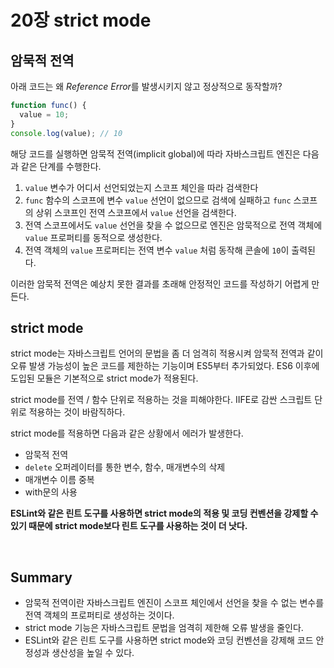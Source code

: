 # 20장 strict mode

## 암묵적 전역

아래 코드는 왜 *Reference Error*를 발생시키지 않고 정상적으로 동작할까?

```js
function func() {
  value = 10;
}
console.log(value); // 10
```

해당 코드를 실행하면 암묵적 전역(implicit global)에 따라 자바스크립트 엔진은 다음과 같은 단계를 수행한다.

1. `value` 변수가 어디서 선언되었는지 스코프 체인을 따라 검색한다
2. `func` 함수의 스코프에 변수 `value` 선언이 없으므로 검색에 실패하고 `func` 스코프의 상위 스코프인 전역 스코프에서 `value` 선언을 검색한다.
3. 전역 스코프에서도 `value` 선언을 찾을 수 없으므로 엔진은 암묵적으로 전역 객체에 `value` 프로퍼티를 동적으로 생성한다.
4. 전역 객체의 `value` 프로퍼티는 전역 변수 `value` 처럼 동작해 콘솔에 `10`이 출력된다.

이러한 암묵적 전역은 예상치 못한 결과를 초래해 안정적인 코드를 작성하기 어렵게 만든다.

## strict mode

strict mode는 자바스크립트 언어의 문법을 좀 더 엄격히 적용시켜 암묵적 전역과 같이 오류 발생 가능성이 높은 코드를 제한하는 기능이며 ES5부터 추가되었다. ES6 이후에 도입된 모듈은 기본적으로 strict mode가 적용된다.

strict mode를 전역 / 함수 단위로 적용하는 것을 피해야한다. IIFE로 감싼 스크립트 단위로 적용하는 것이 바람직하다.

strict mode를 적용하면 다음과 같은 상황에서 에러가 발생한다.

- 암묵적 전역
- `delete` 오퍼레이터를 통한 변수, 함수, 매개변수의 삭제
- 매개변수 이름 중복
- with문의 사용

**ESLint와 같은 린트 도구를 사용하면 strict mode의 적용 및 코딩 컨벤션을 강제할 수 있기 때문에 strict mode보다 린트 도구를 사용하는 것이 더 낫다.**

<br>

## Summary

- 암묵적 전역이란 자바스크립트 엔진이 스코프 체인에서 선언을 찾을 수 없는 변수를 전역 객체의 프로퍼티로 생성하는 것이다.
- strict mode 기능은 자바스크립트 문법을 엄격히 제한해 오류 발생을 줄인다.
- ESLint와 같은 린트 도구를 사용하면 strict mode와 코딩 컨벤션을 강제해 코드 안정성과 생산성을 높일 수 있다.
